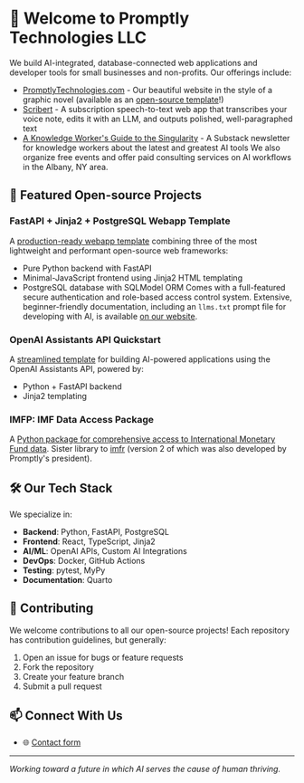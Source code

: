 # 🚀 Welcome to Promptly Technologies LLC
We build AI-integrated, database-connected web applications and developer tools for small businesses and non-profits. Our offerings include:
- [PromptlyTechnologies.com](https://promptlytechnologies.com/) - Our beautiful website in the style of a graphic novel (available as an [open-source template](https://github.com/Promptly-Technologies-LLC/Promptly-Technologies-LLC.github.io)!)
- [Scribert](https://www.scribert.com/) - A subscription speech-to-text web app that transcribes your voice note, edits it with an LLM, and outputs polished, well-paragraphed text
- [A Knowledge Worker's Guide to the Singularity](https://knowledgeworkersguide.substack.com/) - A Substack newsletter for knowledge workers about the latest and greatest AI tools
We also organize free events and offer paid consulting services on AI workflows in the Albany, NY area.
## 💫 Featured Open-source Projects
### FastAPI + Jinja2 + PostgreSQL Webapp Template
A [production-ready webapp template](https://github.com/Promptly-Technologies-LLC/fastapi-jinja2-postgres-webapp) combining three of the most lightweight and performant open-source web frameworks:
- Pure Python backend with FastAPI
- Minimal-JavaScript frontend using Jinja2 HTML templating
- PostgreSQL database with SQLModel ORM
Comes with a full-featured secure authentication and role-based access control system. Extensive, beginner-friendly documentation, including an `llms.txt` prompt file for developing with AI, is available [on our website](https://promptlytechnologies.com/fastapi-jinja2-postgres-webapp/).
### OpenAI Assistants API Quickstart
A [streamlined template](https://github.com/Promptly-Technologies-LLC/openai-assistants-python-quickstart) for building AI-powered applications using the OpenAI Assistants API, powered by:
- Python + FastAPI backend
- Jinja2 templating
### IMFP: IMF Data Access Package
A [Python package for comprehensive access to International Monetary Fund data](https://github.com/Promptly-Technologies-LLC/imfp). Sister library to [imfr](https://github.com/christophergandrud/imfr) (version 2 of which was also developed by Promptly's president).
## 🛠️ Our Tech Stack
We specialize in:
- **Backend**: Python, FastAPI, PostgreSQL
- **Frontend**: React, TypeScript, Jinja2
- **AI/ML**: OpenAI APIs, Custom AI Integrations
- **DevOps**: Docker, GitHub Actions
- **Testing**: pytest, MyPy
- **Documentation**: Quarto
## 🤝 Contributing
We welcome contributions to all our open-source projects! Each repository has contribution guidelines, but generally:
1. Open an issue for bugs or feature requests
2. Fork the repository
3. Create your feature branch
4. Submit a pull request
## 📫 Connect With Us
- 🌐 [Contact form](https://promptlytechnologies.com/#/#contact)
---
*Working toward a future in which AI serves the cause of human thriving.*
